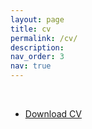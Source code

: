 ```yaml
---
layout: page
title: cv
permalink: /cv/
description:
nav_order: 3
nav: true
---
```


<object data="{{ site.url }}{{ site.baseurl }}/assets/pdf/cv.pdf" width="100%" 
height="600" type="application/pdf"></object>
<br>

- [Download CV](/assets/pdf/cv.pdf)
